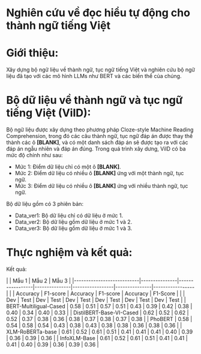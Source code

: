 # Nghiên cứu về đọc hiểu tự động cho thành ngữ tiếng Việt  
# Giới thiệu:  
  Xây dựng bộ ngữ liệu về thành ngữ, tục ngữ tiếng Việt và nghiên cứu bộ ngữ liệu đã tạo với các mô hình LLMs như BERT và các biến thể của chúng.  
# Bộ dữ liệu về thành ngữ và tục ngữ tiếng Việt (ViID):  
  Bộ ngữ liệu được xây dựng theo phương pháp Cloze-style Machine Reading Comprehension, trong đó các câu thành ngữ, tục ngữ đáp án được thay thế thành các ô **[BLANK]**, và có một danh sách đáp án sẽ được tạo ra với các đáp án ngẫu nhiên và đáp án đúng.
  Trong quá trình xây dưng, ViID có ba mức độ chính như sau:  
  - Mức 1: Điểm dữ liệu chỉ có một ô **[BLANK]**.  
  - Mức 2: Điểm dữ liệu có nhiều ô **[BLANK]** ứng với một thành ngữ, tục ngữ.
  - Mức 3: Điểm dữ liệu có nhiều ô **[BLANK]** ứng với nhiều thành ngữ, tục ngữ.

  Bộ dữ liệu gồm có 3 phiên bản:
  - Data_ver1: Bộ dữ liệu chỉ có dữ liệu ở mức 1.
  - Data_ver2: Bộ dữ liệu gồm dữ liệu ở mức 1 và 2.
  - Data_ver3: Bộ dữ liệu gồm dữ liệu ở mức 1 và 3.
# Thực nghiệm và kết quả:
  Kết quả:

|                           | Mẫu 1                           | Mẫu 2                           | Mẫu 3                           |
|---------------------------|---------------|-----------------|---------------|-----------------|---------------|-----------------|
|                           | Accuracy      | F1-score        | Accuracy      | F1-score        | Accuracy      | F1-Score        |
|                           | Dev | Test    | Dev | Test      | Dev | Test    | Dev | Test      | Dev | Test    | Dev | Test      |
| BERT-Multiligual-Cased    | 0.58 | 0.51   | 0.57 | 0.51     | 0.43 | 0.39   | 0.42 | 0.38     | 0.40 | 0.34   | 0.40 | 0.33     |
| DistilBERT-Base-VI-Cased  | 0.62 | 0.52   | 0.62 | 0.52     | 0.37 | 0.38   | 0.36 | 0.38     | 0.37 | 0.38   | 0.37 | 0.38     |
| PhoBERT                   | 0.58 | 0.54   | 0.58 | 0.54     | 0.43 | 0.38   | 0.43 | 0.38     | 0.38 | 0.36   | 0.38 | 0.36     |
| XLM-RoBERTa-base          | 0.61 | 0.52   | 0.61 | 0.51     | 0.41 | 0.41   | 0.41 | 0.40     | 0.39 | 0.36   | 0.39 | 0.36     |
| InfoXLM-Base              | 0.61 | 0.52   | 0.61 | 0.51     | 0.41 | 0.41   | 0.41 | 0.40     | 0.39 | 0.36   | 0.39 | 0.36     |

    
